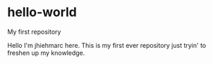 # hello-world
My first repository

Hello I'm jhiehmarc here. This is my first ever repository just tryin' to freshen up my knowledge.
